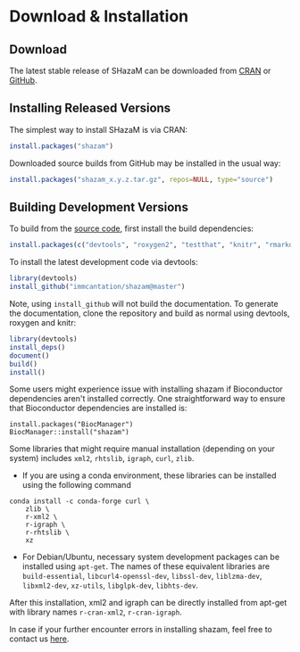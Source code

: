 # Download & Installation

Download
-------------------------------------------------------------------------------

The latest stable release of SHazaM can be downloaded from <a href="http://cran.rstudio.com/web/packages/shazam" target="_blank">CRAN</a>
 or <a href="https://github.comm/immcantation/shazam/tags" target="_blank">GitHub</a>.

Installing Released Versions
-------------------------------------------------------------------------------

The simplest way to install SHazaM is via CRAN:

```R
install.packages("shazam")
```

Downloaded source builds from GitHub may be installed in the usual way:

```R
install.packages("shazam_x.y.z.tar.gz", repos=NULL, type="source")
```

Building Development Versions
-------------------------------------------------------------------------------

To build from the [source code](http://github.com/immcantation/shazam),
first install the build dependencies:

```R
install.packages(c("devtools", "roxygen2", "testthat", "knitr", "rmarkdown", "Rcpp"))
```

To install the latest development code via devtools:

```R
library(devtools)
install_github("immcantation/shazam@master")
```

Note, using `install_github` will not build the documentation. To generate the
documentation, clone the repository and build as normal using devtools,
roxygen and knitr:

```R
library(devtools)
install_deps()
document()
build()
install()
```

Some users might experience issue with installing shazam if Bioconductor dependencies aren't installed correctly. One straightforward way to ensure that Bioconductor dependencies are installed is:

```{r}
install.packages("BiocManager")
BiocManager::install("shazam")
```

Some libraries that might require manual installation (depending on your system) includes `xml2`, `rhtslib`, `igraph`, `curl`, `zlib`. 

 - If you are using a conda environment, these libraries can be installed using the following command
 ```{sh}
 conda install -c conda-forge curl \
     zlib \
     r-xml2 \
     r-igraph \
     r-rhtslib \
     xz
 ```

 - For Debian/Ubuntu, necessary system development packages can be installed using `apt-get`. The names of these equivalent libraries are `build-essential`, `libcurl4-openssl-dev`, `libssl-dev`, `liblzma-dev`, `libxml2-dev`, `xz-utils`, `libglpk-dev`, `libhts-dev`. 
 
 After this installation, xml2 and igraph can be directly installed from apt-get with library names `r-cran-xml2`, `r-cran-igraph`.

In case if your further encounter errors in installing shazam, feel free to contact us [here](https://dowser.readthedocs.io/en/stable/#contact).

